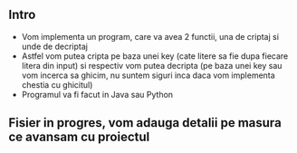 Intro
---
- Vom implementa un program, care va avea 2 functii, una de criptaj si unde de decriptaj
- Astfel vom putea cripta pe baza unei key (cate litere sa fie dupa fiecare litera din input) si respectiv vom putea decripta (pe baza unei key sau vom incerca sa ghicim, nu suntem siguri inca daca vom implementa chestia cu ghicitul)
- Programul va fi facut in Java sau Python

Fisier in progres, vom adauga detalii pe masura ce avansam cu proiectul
---